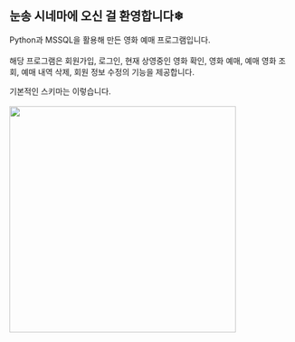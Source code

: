 ## 눈송 시네마에 오신 걸 환영합니다❄

Python과 MSSQL을 활용해 만든 영화 예매 프로그램입니다.<br><br>
해당 프로그램은 회원가입, 로그인, 현재 상영중인 영화 확인, 영화 예매, 예매 영화 조회, 예매 내역 삭제, 회원 정보 수정의 기능을 제공합니다.

기본적인 스키마는 이렇습니다.<br><br>
<img src="https://user-images.githubusercontent.com/81794559/139916964-cb5f68d9-58ab-42d4-828c-0d71b826ed2f.png" width='400'>
